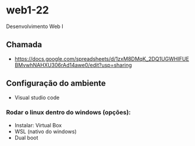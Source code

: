 # web1-22
Desenvolvimento Web I

## Chamada
- https://docs.google.com/spreadsheets/d/1zxM8DMqK_2DQ1UGWHIFUEBMvwhNAHXU306rAd14awe0/edit?usp=sharing

## Configuração do ambiente
- Visual studio code

### Rodar o linux dentro do windows (opções):
- Instalar: Virtual Box
- WSL (nativo do windows)
- Dual boot
